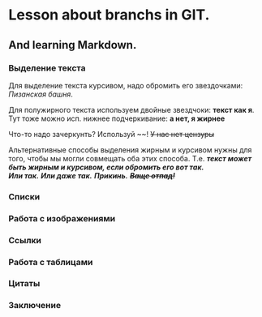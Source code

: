 # Lesson about branchs in GIT. 

## And learning Markdown.

### Выделение текста

Для выделение текста курсивом, надо обромить его звездочками: *Пизанская башня*.

Для полужирного текста используем двойные звездчоки: **текст как я**. Тут тоже можно исп. нижнее подчеркивание: __а нет, я жирнее__

Что-то надо зачеркунть? Используй ~~! 
~~У нас нет цензуры~~

Альтернативные способы выделения жирным и курсивом нужны для того, чтобы мы могли совмещать оба этих способа. Т.е. __*текст может быть жирным и курсивом, если обромить его вот так.*__   
  _**Или так.**_ 
    **_Или даже так._**
  ***Прикинь.***
  ~~***Ваще отпад!***~~

### Списки

### Работа с изображениями

### Ссылки

### Работа с таблицами

### Цитаты

### Заключение